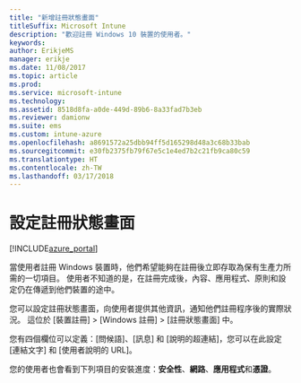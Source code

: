 ```yaml
---
title: "新增註冊狀態畫面"
titleSuffix: Microsoft Intune
description: "歡迎註冊 Windows 10 裝置的使用者。"
keywords: 
author: ErikjeMS
manager: erikje
ms.date: 11/08/2017
ms.topic: article
ms.prod: 
ms.service: microsoft-intune
ms.technology: 
ms.assetid: 8518d8fa-a0de-449d-89b6-8a33fad7b3eb
ms.reviewer: damionw
ms.suite: ems
ms.custom: intune-azure
ms.openlocfilehash: a8691572a25dbb94ff5d165298d48a3c68b33bab
ms.sourcegitcommit: e30fb2375fb79f67e5c1e4ed7b2c21fb9ca80c59
ms.translationtype: HT
ms.contentlocale: zh-TW
ms.lasthandoff: 03/17/2018
---
```

# <a name="set-up-an-enrollment-status-screen"></a>設定註冊狀態畫面

[!INCLUDE[azure_portal](./includes/azure_portal.md)]

當使用者註冊 Windows 裝置時，他們希望能夠在註冊後立即存取為保有生產力所需的一切項目。 使用者不知道的是，在註冊完成後，內容、應用程式、原則和設定仍在傳遞到他們裝置的途中。

您可以設定註冊狀態畫面，向使用者提供其他資訊，通知他們註冊程序後的實際狀況。 這位於 [裝置註冊] > [Windows 註冊] > [註冊狀態畫面] 中。

您有四個欄位可以定義：[問候語]、[訊息] 和 [說明的超連結]，您可以在此設定 [連結文字] 和 [使用者說明的 URL]。

您的使用者也會看到下列項目的安裝進度：**安全性**、**網路**、**應用程式**和**憑證**。
